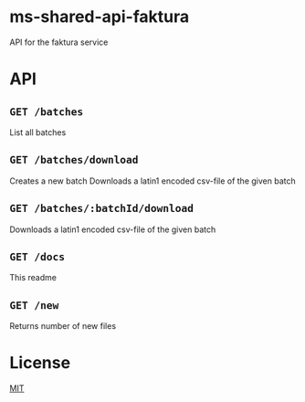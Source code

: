 # ms-shared-api-faktura

API for the faktura service

# API

## `GET /batches`

List all batches

## `GET /batches/download`

Creates a new batch
Downloads a latin1 encoded csv-file of the given batch

## `GET /batches/:batchId/download`

Downloads a latin1 encoded csv-file of the given batch

## `GET /docs`

This readme

## `GET /new`

Returns number of new files


# License

[MIT](LICENSE)